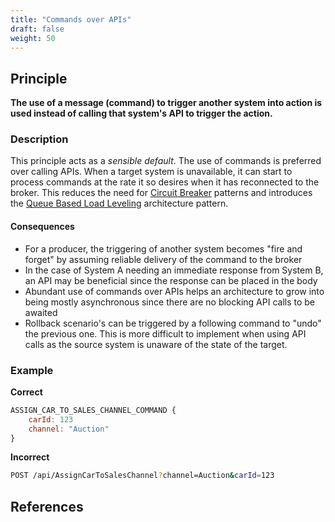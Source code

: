 ```yaml
---
title: "Commands over APIs"
draft: false
weight: 50
---
```


## Principle
**The use of a message (command) to trigger another system into action is used instead of calling that system's API to trigger the action.**

### Description
This principle acts as a _sensible default_. The use of commands is preferred over calling APIs. When a target system is unavailable, it can start to process commands at the rate it so desires when it has reconnected to the broker. This reduces the need for [Circuit Breaker](https://docs.microsoft.com/en-us/azure/architecture/patterns/circuit-breaker) patterns and introduces the [Queue Based Load Leveling](https://docs.microsoft.com/en-us/azure/architecture/patterns/queue-based-load-leveling) architecture pattern.

#### Consequences
* For a producer, the triggering of another system becomes "fire and forget" by assuming reliable delivery of the command to the broker
* In the case of System A needing an immediate response from System B, an API may be beneficial since the response can be placed in the body
* Abundant use of commands over APIs helps an architecture to grow into being mostly asynchronous since there are no blocking API calls to be awaited
* Rollback scenario's can be triggered by a following command to "undo" the previous one. This is more difficult to implement when using API calls as the source system is unaware of the state of the target.

### Example
**Correct**
```js
ASSIGN_CAR_TO_SALES_CHANNEL_COMMAND {
	carId: 123
	channel: "Auction"
}
```

**Incorrect**
```bash
POST /api/AssignCarToSalesChannel?channel=Auction&carId=123
```

## References
